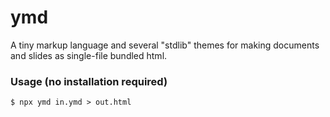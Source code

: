 ymd
===

A tiny markup language and several "stdlib" themes for making documents and slides as single-file bundled html.

### Usage (no installation required)

```
$ npx ymd in.ymd > out.html
```
